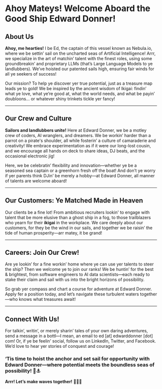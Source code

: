 # Ahoy Mateys! Welcome Aboard the Good Ship **Edward Donner**!

## About Us

**Ahoy, me hearties!** I be Ed, the captain of this vessel known as Nebula.io, where we be settin’ sail on the uncharted seas of Artificial Intelligence! Arrr, we specialize in the art of matchin’ talent with the finest roles, using some groundbreakin’ and proprietary LLMs (that’s Large Language Models to ye landlubbers). We’ve hoisted our patented sails high, ensuring fair winds for all ye seekers of success!

Our mission? To help ye discover yer true potential, just as a treasure map leads ye to gold! We be inspired by the ancient wisdom of Ikigai: findin’ what ye love, what ye’re good at, what the world needs, and what be payin’ doubloons… or whatever shiny trinkets tickle yer fancy!

---

## Our Crew and Culture

**Sailors and landlubbers unite!** Here at Edward Donner, we be a motley crew of coders, AI wranglers, and dreamers. We be workin’ harder than a parrot on a pirate's shoulder, all while fosterin’ a culture of camaraderie and creativity! We embrace experimentation as if it were our long-lost cousin, and we encourage all hands on deck to share ideas, DJ beats, and the occasional electronic jig!

Here, we be celebratin’ flexibility and innovation—whether ye be a seasoned sea captain or a greenhorn fresh off the boat! And don’t ye worry if yer parents think DJin' be merely a hobby—at Edward Donner, all manner of talents are welcome aboard!

---

## Our Customers: Ye Matched Made in Heaven

Our clients be a fine lot! From ambitious recruiters lookin' to engage with talent that be more elusive than a ghost ship in a fog, to those trailblazers who yearn for their **ikigai** in the workplace. We care deeply about our customers, for they be the wind in our sails, and together we be raisin’ the tide of human prosperity—arr matey, it be grand!

---

## Careers: Join Our Crew!

Are ye lookin’ for a fine workin’ home where ye can use yer talents to steer the ship? Then we welcome ye to join our ranks! We be huntin’ for the best & brightest, from software engineers to AI data scientists—each ready to stake their claim and sail with us into the bright horizons of possibility.

So grab yer compass and chart a course for adventure at Edward Donner. Apply fer a position today, and let’s navigate these turbulent waters together—who knows what treasures await!

---

## Connect With Us!

For talkin’, writin’, or merely sharin’ tales of your own daring adventures, send a message in a bottl—I mean, an email to ed [at] edwarddonner [dot] com! Or, if ye be feelin' social, follow us on LinkedIn, Twitter, and Facebook. We’d love to hear yer stories of conquest and courage!

### ‘Tis time to hoist the anchor and set sail for opportunity with **Edward Donner**—where potential meets the boundless seas of possibility! 🌊⚓️

**Arrr! Let’s make waves together!** 🌊🏴‍☠️